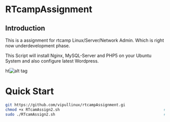 RTcampAssignment
==================

## Introduction

This is a assignment for rtcamp Linux/Server/Network Admin. Which is right now underdevelopment phase.

This Script will install Nginx, MySQL-Server and PHP5 on your Ubuntu System and also configure latest Wordpress. 

ht![alt tag](htttps://cloud.githubusercontent.com/assets/2029018/6306373/0822394e-b959-11e4-86d0-ac4fbd6a6ade.png)


# Quick Start
```bash
git https://github.com/vipullinux/rtcampAssignment.gi		              #To clone the code 
chmod +x RTcamAssign2.sh                                              #Set Executable Permission
sudo ./RTcamAssign2.sh                                                #To run the script
